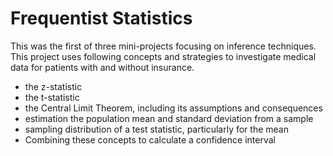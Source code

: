 # Frequentist Statistics

This was the first of three mini-projects focusing on inference techniques. This project uses following concepts and strategies to investigate medical data for patients with and without insurance. 

- the z-statistic
- the t-statistic
- the Central Limit Theorem, including its assumptions and consequences
- estimation the population mean and standard deviation from a sample
- sampling distribution of a test statistic, particularly for the mean
- Combining these concepts to calculate a confidence interval
